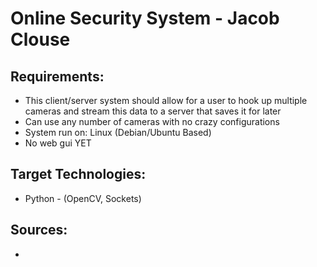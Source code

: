 # Online Security System - Jacob Clouse

## Requirements:
- This client/server system should allow for a user to hook up multiple cameras and stream this data to a server that saves it for later
- Can use any number of cameras with no crazy configurations
- System run on: Linux (Debian/Ubuntu Based)
- No web gui YET

## Target Technologies:
- Python - (OpenCV, Sockets)

## Sources:
- 